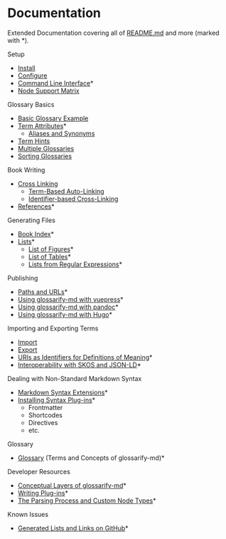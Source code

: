 [doc-cli]: ./cli.md
[doc-config]: ../conf/README.md
[doc-dev-conceptual-layers]: ./conceptual-layers.md
[doc-dev-node-types]: ../lib/ast/with/node-type.md
[doc-export]: ./export.md
[doc-gen-book-index]: ./gen-book-index.md
[doc-gen-lists]: ./gen-lists.md
[doc-gen-lists-of-figures]: ./gen-lists.md#list-of-figures
[doc-gen-lists-of-tables]: ./gen-lists.md#list-of-tables
[doc-gen-lists-from-regexp]: ./gen-lists.md#lists-from-regular-expressions
[doc-glossary]: ./glossary.md
[doc-import]: ./import.md
[doc-install]: ./install.md
[doc-lists-on-github]: ./lists-on-github.md
[doc-path-rewriting]: ./paths-and-urls.md
[doc-plugins]: ./plugins.md
[doc-plugins-dev]: ./plugins-dev.md
[doc-vocabulary-uris]: ./vocabulary-uris.md
[doc-with-hugo]: ./use-with-hugo.md
[doc-with-pandoc]: ./use-with-pandoc.md
[doc-with-vuepress]: ./use-with-vuepress.md
[doc-references]: ./references.md
[doc-skos-interop]: ./skos-interop.md
[doc-syntax-extensions]: ./markdown-syntax-extensions.md
[README.md]: ../README.md

# Documentation

Extended Documentation covering all of [README.md] and more (marked with *).

Setup

- [Install][doc-install]
- [Configure][doc-config]
- [Command Line Interface][doc-cli]*
- [Node Support Matrix](../README.md#node-support-matrix)

Glossary Basics

- [Basic Glossary Example](../README.md#sample)
- [Term Attributes](./term-attributes.md)*
  - [Aliases and Synonyms](../README.md#aliases-and-synonyms)
- [Term Hints](../README.md#term-hints)
- [Multiple Glossaries](../README.md#multiple-glossaries)
- [Sorting Glossaries](../README.md#sorting-glossaries)

Book Writing

- [Cross Linking](../README.md#cross-linking)
  - [Term-Based Auto-Linking](../README.md#term-based-auto-linking)
  - [Identifier-based Cross-Linking](../README.md#identifier-based-cross-linking)
- [References][doc-references]*

Generating Files

- [Book Index][doc-gen-book-index]*
- [Lists][doc-gen-lists]*
  - [List of Figures][doc-gen-lists-of-figures]*
  - [List of Tables][doc-gen-lists-of-tables]*
  - [Lists from Regular Expressions][doc-gen-lists-from-regexp]*

Publishing

- [Paths and URLs][doc-path-rewriting]*
- [Using glossarify-md with vuepress][doc-with-vuepress]*
- [Using glossarify-md with pandoc][doc-with-pandoc]*
- [Using glossarify-md with Hugo][doc-with-hugo]*

Importing and Exporting Terms

- [Import][doc-import]
- [Export][doc-export]
- [URIs as Identifiers for Definitions of Meaning][doc-vocabulary-uris]*
- [Interoperability with SKOS and JSON-LD][doc-skos-interop]*

Dealing with Non-Standard Markdown Syntax

- [Markdown Syntax Extensions][doc-syntax-extensions]*
- [Installing Syntax Plug-ins][doc-plugins]*
  - Frontmatter
  - Shortcodes
  - Directives
  - etc.

Glossary

- [Glossary][doc-glossary] (Terms and Concepts of glossarify-md)*

Developer Resources

- [Conceptual Layers of glossarify-md][doc-dev-conceptual-layers]*
- [Writing Plug-ins][doc-plugins-dev]*
- [The Parsing Process and Custom Node Types][doc-dev-node-types]*

Known Issues

- [Generated Lists and Links on GitHub][doc-lists-on-github]*
